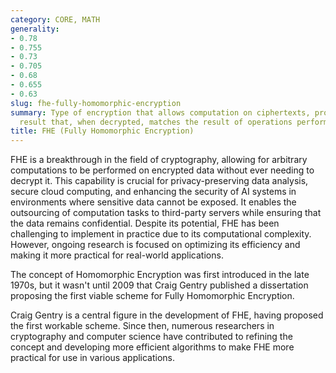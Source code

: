 ```yaml
---
category: CORE, MATH
generality:
- 0.78
- 0.755
- 0.73
- 0.705
- 0.68
- 0.655
- 0.63
slug: fhe-fully-homomorphic-encryption
summary: Type of encryption that allows computation on ciphertexts, producing an encrypted
  result that, when decrypted, matches the result of operations performed on the plaintext.
title: FHE (Fully Homomorphic Encryption)
---
```


FHE is a breakthrough in the field of cryptography, allowing for arbitrary computations to be performed on encrypted data without ever needing to decrypt it. This capability is crucial for privacy-preserving data analysis, secure cloud computing, and enhancing the security of AI systems in environments where sensitive data cannot be exposed. It enables the outsourcing of computation tasks to third-party servers while ensuring that the data remains confidential. Despite its potential, FHE has been challenging to implement in practice due to its computational complexity. However, ongoing research is focused on optimizing its efficiency and making it more practical for real-world applications.

The concept of Homomorphic Encryption was first introduced in the late 1970s, but it wasn't until 2009 that Craig Gentry published a dissertation proposing the first viable scheme for Fully Homomorphic Encryption.

Craig Gentry is a central figure in the development of FHE, having proposed the first workable scheme. Since then, numerous researchers in cryptography and computer science have contributed to refining the concept and developing more efficient algorithms to make FHE more practical for use in various applications.
